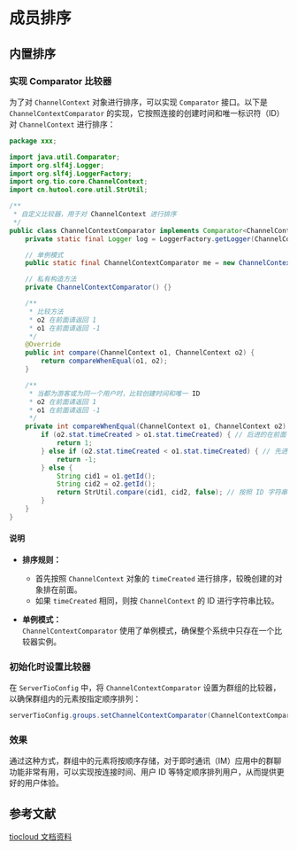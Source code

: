 # 成员排序

## 内置排序

### 实现 Comparator 比较器

为了对 `ChannelContext` 对象进行排序，可以实现 `Comparator` 接口。以下是 `ChannelContextComparator` 的实现，它按照连接的创建时间和唯一标识符（ID）对 `ChannelContext` 进行排序：

```java
package xxx;

import java.util.Comparator;
import org.slf4j.Logger;
import org.slf4j.LoggerFactory;
import org.tio.core.ChannelContext;
import cn.hutool.core.util.StrUtil;

/**
 * 自定义比较器，用于对 ChannelContext 进行排序
 */
public class ChannelContextComparator implements Comparator<ChannelContext> {
    private static final Logger log = LoggerFactory.getLogger(ChannelContextComparator.class);

    // 单例模式
    public static final ChannelContextComparator me = new ChannelContextComparator();

    // 私有构造方法
    private ChannelContextComparator() {}

    /**
     * 比较方法
     * o2 在前面请返回 1
     * o1 在前面请返回 -1
     */
    @Override
    public int compare(ChannelContext o1, ChannelContext o2) {
        return compareWhenEqual(o1, o2);
    }

    /**
     * 当都为游客或为同一个用户时，比较创建时间和唯一 ID
     * o2 在前面请返回 1
     * o1 在前面请返回 -1
     */
    private int compareWhenEqual(ChannelContext o1, ChannelContext o2) {
        if (o2.stat.timeCreated > o1.stat.timeCreated) { // 后进的在前面（o2 在前面）
            return 1;
        } else if (o2.stat.timeCreated < o1.stat.timeCreated) { // 先进的在前面（o1 在前面）
            return -1;
        } else {
            String cid1 = o1.getId();
            String cid2 = o2.getId();
            return StrUtil.compare(cid1, cid2, false); // 按照 ID 字符串进行比较
        }
    }
}
```

#### 说明

- **排序规则：**

  - 首先按照 `ChannelContext` 对象的 `timeCreated` 进行排序，较晚创建的对象排在前面。
  - 如果 `timeCreated` 相同，则按 `ChannelContext` 的 ID 进行字符串比较。

- **单例模式：**  
  `ChannelContextComparator` 使用了单例模式，确保整个系统中只存在一个比较器实例。

### 初始化时设置比较器

在 `ServerTioConfig` 中，将 `ChannelContextComparator` 设置为群组的比较器，以确保群组内的元素按指定顺序排列：

```java
serverTioConfig.groups.setChannelContextComparator(ChannelContextComparator.me);
```

### 效果

通过这种方式，群组中的元素将按顺序存储，对于即时通讯（IM）应用中的群聊功能非常有用，可以实现按连接时间、用户 ID 等特定顺序排列用户，从而提供更好的用户体验。

## 参考文献

[tiocloud 文档资料](https://www.tiocloud.com/doc/tio/?pageNumber=1)
